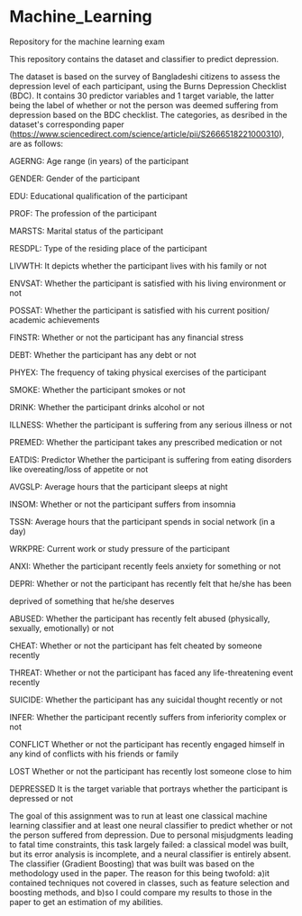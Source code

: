 # Machine_Learning
Repository for the machine learning exam

This repository contains the dataset and classifier to predict depression.

The dataset is based on the survey of Bangladeshi citizens to assess the depression level of each participant, using the Burns Depression Checklist (BDC). It contains 30 predictor variables and 1 target variable, the latter being the label of whether or not the person was deemed suffering from depression based on the BDC checklist. The categories, as desribed in the dataset's corresponding paper (https://www.sciencedirect.com/science/article/pii/S2666518221000310), are as follows:


AGERNG: Age range (in years) of the participant

GENDER: Gender of the participant

EDU: Educational qualification of the participant

PROF: The profession of the participant

MARSTS: Marital status of the participant

RESDPL: Type of the residing place of the participant

LIVWTH: It depicts whether the participant lives with his family or not

ENVSAT: Whether the participant is satisfied with his living environment or not

POSSAT: Whether the participant is satisfied with his current position/ academic achievements

FINSTR: Whether or not the participant has any financial stress

DEBT: Whether the participant has any debt or not

PHYEX: The frequency of taking physical exercises of the participant

SMOKE: Whether the participant smokes or not

DRINK: Whether the participant drinks alcohol or not

ILLNESS: Whether the participant is suffering from any serious illness or not

PREMED: Whether the participant takes any prescribed medication or not

EATDIS: Predictor Whether the participant is suffering from eating disorders like overeating/loss of appetite or not

AVGSLP: Average hours that the participant sleeps at night

INSOM: Whether or not the participant suffers from insomnia

TSSN: Average hours that the participant spends in social network (in a day)

WRKPRE: Current work or study pressure of the participant

ANXI: Whether the participant recently feels anxiety for something or not

DEPRI: Whether or not the participant has recently felt that he/she has been

deprived of something that he/she deserves

ABUSED: Whether the participant has recently felt abused (physically, sexually, emotionally) or not

CHEAT: Whether or not the participant has felt cheated by someone recently

THREAT: Whether or not the participant has faced any life-threatening event recently

SUICIDE: Whether the participant has any suicidal thought recently or not

INFER: Whether the participant recently suffers from inferiority complex or not

CONFLICT Whether or not the participant has recently engaged himself in any kind of conflicts with his friends or family

LOST Whether or not the participant has recently lost someone close to him

DEPRESSED It is the target variable that portrays whether the participant is depressed or not


The goal of this assignment was to run at least one classical machine learning classifier and at least one neural classifier to predict whether or not the person suffered from depression. Due to personal misjudgments leading to fatal time constraints, this task largely failed: a classical model was built, but its error analysis is incomplete, and a neural classifier is entirely absent. The classifier (Gradient Boosting) that was built was based on the methodology used in the paper. The reason for this being twofold: a)it contained techniques not covered in classes, such as feature selection and boosting methods, and b)so I could compare my results to those in the paper to get an estimation of my abilities.
